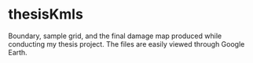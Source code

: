 thesisKmls
==========

Boundary, sample grid, and the final damage map produced while conducting my thesis project. The files are easily viewed through Google Earth.
